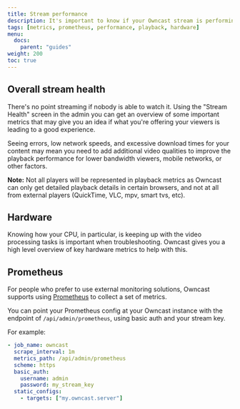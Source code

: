 ```yaml
---
title: Stream performance
description: It's important to know if your Owncast stream is performing well. There are a few tools within the admin to assist with this.
tags: [metrics, prometheus, performance, playback, hardware]
menu:
  docs:
    parent: "guides"
weight: 200
toc: true
---
```


## Overall stream health

There's no point streaming if nobody is able to watch it. Using the "Stream Health" screen in the admin
you can get an overview of some important metrics that may give you an idea if what you're offering your viewers is leading
to a good experience.

Seeing errors, low network speeds, and excessive download times for your content may mean you need to add additional video qualities to improve the playback performance for lower bandwidth viewers, mobile networks, or other factors.

**Note:** Not all players will be represented in playback metrics as Owncast can only get detailed playback details in certain browsers, and not at all from external players (QuickTime, VLC, mpv, smart tvs, etc).

## Hardware

Knowing how your CPU, in particular, is keeping up with the video processing tasks is important when troubleshooting. Owncast gives you a high level overview of key hardware metrics to help with this.

## Prometheus

For people who prefer to use external monitoring solutions, Owncast supports using [Prometheus](https://prometheus.io/) to collect a set of metrics.

You can point your Prometheus config at your Owncast instance with the endpoint of `/api/admin/prometheus`, using basic auth and your stream key.

For example:

```yaml
- job_name: owncast
  scrape_interval: 1m
  metrics_path: /api/admin/prometheus
  scheme: https
  basic_auth:
    username: admin
    password: my_stream_key
  static_configs:
    - targets: ["my.owncast.server"]
```
